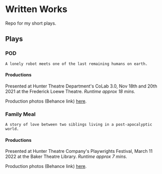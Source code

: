 # Written Works
Repo for my short plays.

## Plays

### POD

```
A lonely robot meets one of the last remaining humans on earth.
```
#### Productions
Presented at Hunter Theatre Department's CoLab 3.0, Nov 18th and 20th 2021 at the Frederick Loewe Theatre. 
*Runtime approx 18 mins.*

Production photos (Behance link) [here](https://www.behance.net/gallery/131689083/POD-Georgina-Woo-%282021%29).

### Family Meal

```
A story of love between two siblings living in a post-apocalyptic world.
```
#### Productions
Presented at Hunter Theatre Company's Playwrights Festival, March 11 2022 at the Baker Theatre Library. 
*Runtime approx 7 mins.*

Production photos (Behance link) [here](https://www.behance.net/gallery/139304509/Family-Meal-HTC-Playwrights-Fest-%282022%29).
